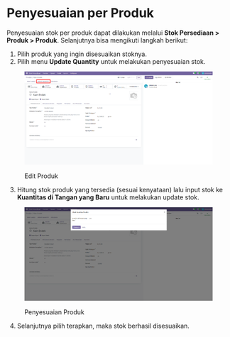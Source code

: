 # Penyesuaian per Produk

Penyesuaian stok per produk dapat dilakukan melalui **Stok Persediaan > Produk > Produk**. Selanjutnya bisa mengikuti langkah berikut:

1. Pilih produk yang ingin disesuaikan stoknya.
2. Pilih menu **Update Quantity** untuk melakukan penyesuaian stok.

<figure><img src="../../../../.gitbook/assets/image (4) (1).png" alt=""><figcaption><p>Edit Produk</p></figcaption></figure>

3. Hitung stok produk yang tersedia (sesuai kenyataan) lalu input stok ke **Kuantitas di Tangan yang Baru** untuk melakukan update stok.

<figure><img src="../../../../.gitbook/assets/image (1) (1) (1).png" alt=""><figcaption><p>Penyesuaian Produk</p></figcaption></figure>

4. Selanjutnya pilih terapkan, maka stok berhasil disesuaikan.
